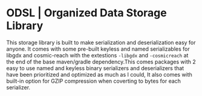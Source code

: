 # ODSL | Organized Data Storage Library

This storage library is built to make serialization and deserialization easy for anyone. It comes with some pre-built keyless and named serializables for libgdx and cosmic-reach with the extestions `-libgdx` and `-cosmicreach` at the end of the base maven/gradle dependency.This comes packages with 2 easy to use named and keyless binary serializers and deserializers that have been prioritized and optimized as much as I could, It also comes with built-in option for GZIP compression when coverting to bytes for each serializer.
